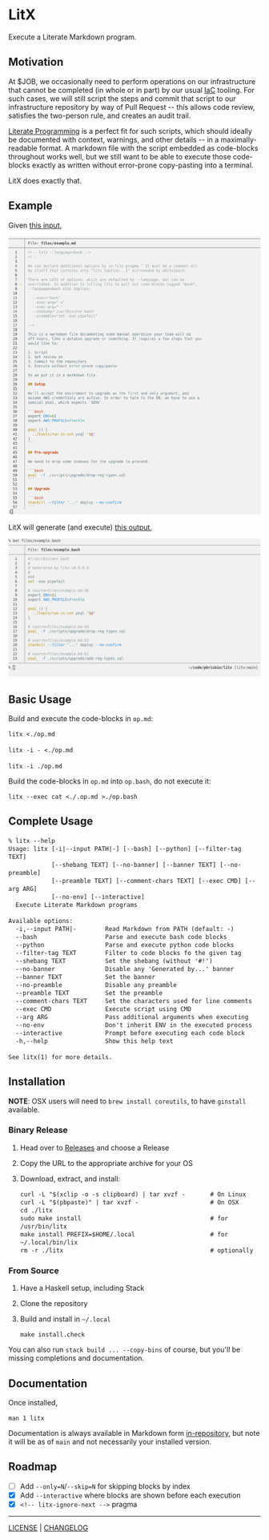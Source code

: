 # LitX

Execute a Literate Markdown program.

## Motivation

At $JOB, we occasionally need to perform operations on our infrastructure that
cannot be completed (in whole or in part) by our usual [IaC][] tooling. For such
cases, we will still script the steps and commit that script to our
infrastructure repository by way of Pull Request -- this allows code review,
satisfies the two-person rule, and creates an audit trail.

[iac]: https://en.wikipedia.org/wiki/Infrastructure_as_code

[Literate Programming][literate] is a perfect fit for such scripts, which should
ideally be documented with context, warnings, and other details -- in a
maximally-readable format. A markdown file with the script embedded as
code-blocks throughout works well, but we still want to be able to execute those
code-blocks exactly as written without error-prone copy-pasting into a terminal.

[literate]: https://en.wikipedia.org/wiki/Literate_programming

LitX does exactly that.

## Example

Given [this input][input],

[input]: ./files/example.md

![](./files/example-md.png)

LitX will generate (and execute) [this output][output],

[output]: ./files/example.bash

![](./files/example-bash.png)

## Basic Usage

Build and execute the code-blocks in `op.md`:

```console
litx <./op.md

litx -i - <./op.md

litx -i ./op.md
```

Build the code-blocks in `op.md` into `op.bash`, do not execute it:

```console
litx --exec cat <./.op.md >./op.bash
```

## Complete Usage

```console
% litx --help
Usage: litx [-i|--input PATH|-] [--bash] [--python] [--filter-tag TEXT] 
            [--shebang TEXT] [--no-banner] [--banner TEXT] [--no-preamble] 
            [--preamble TEXT] [--comment-chars TEXT] [--exec CMD] [--arg ARG] 
            [--no-env] [--interactive]
  Execute Literate Markdown programs

Available options:
  -i,--input PATH|-        Read Markdown from PATH (default: -)
  --bash                   Parse and execute bash code blocks
  --python                 Parse and execute python code blocks
  --filter-tag TEXT        Filter to code blocks fo the given tag
  --shebang TEXT           Set the shebang (without '#!')
  --no-banner              Disable any 'Generated by...' banner
  --banner TEXT            Set the banner
  --no-preamble            Disable any preamble
  --preamble TEXT          Set the preamble
  --comment-chars TEXT     Set the characters used for line comments
  --exec CMD               Execute script using CMD
  --arg ARG                Pass additional arguments when executing
  --no-env                 Don't inherit ENV in the executed process
  --interactive            Prompt before executing each code block
  -h,--help                Show this help text

See litx(1) for more details.
```

## Installation

**NOTE**: OSX users will need to `brew install coreutils`, to have `ginstall`
available.

### Binary Release

1. Head over to [Releases](/releases) and choose a Release
1. Copy the URL to the appropriate archive for your OS
1. Download, extract, and install:

   ```console
   curl -L "$(xclip -o -s clipboard) | tar xvzf -       # On Linux
   curl -L "$(pbpaste)" | tar xvzf -                    # On OSX
   cd ./litx
   sudo make install                                    # for /usr/bin/litx
   make install PREFIX=$HOME/.local                     # for ~/.local/bin/lix
   rm -r ./litx                                         # optionally
   ```


### From Source

1. Have a Haskell setup, including Stack
1. Clone the repository
1. Build and install in `~/.local`

   ```console
   make install.check
   ```

You can also run `stack build ... --copy-bins` of course, but you'll be missing
completions and documentation.

## Documentation

Once installed,

```
man 1 litx
```

Documentation is always available in Markdown form [in-repository](./doc/), but
note it will be as of `main` and not necessarily your installed version.

## Roadmap

- [ ] Add `--only=N`/`--skip=N` for skipping blocks by index
- [x] Add `--interactive` where blocks are shown before each execution
- [x] `<!-- litx-ignore-next -->` pragma

---

[LICENSE](./LICENSE) | [CHANGELOG](./CHANGELOG.md)
